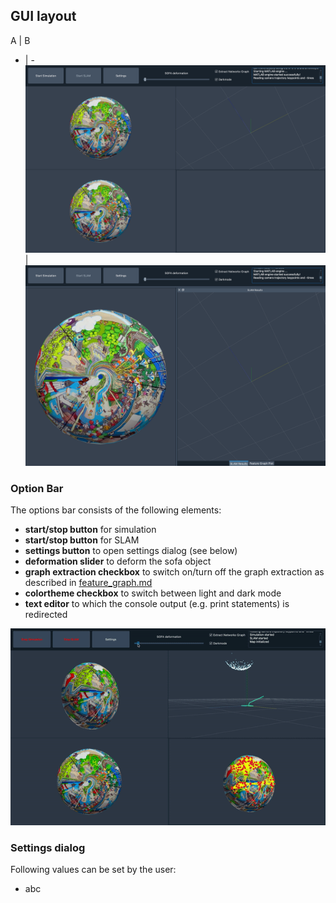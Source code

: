 ## GUI layout

A | B
- | - 
![Main Mode](../images/main_gui1.png) | ![Test Mode](../images/test_gui.png)

### Option Bar

The options bar consists of the following elements:

* **start/stop button** for simulation
* **start/stop button** for SLAM
* **settings button** to open settings dialog (see below)
* **deformation slider** to deform the sofa object
* **graph extraction checkbox** to switch on/turn off the graph extraction as described in [feature_graph.md](feature_graph.md)
* **colortheme checkbox** to switch between light and dark mode
* **text editor** to which the console output (e.g. print statements) is redirected

![](../images/gui.gif)

### Settings dialog

Following values can be set by the user:

* abc

